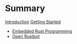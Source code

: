 # Summary

[Introduction](./introduction.md)
[Getting Started](./getting_started.md)
- [Embedded Rust Programming](./embedded_rust_programming.md)
- [Open Rustbot](./open_rust_bot.md)
